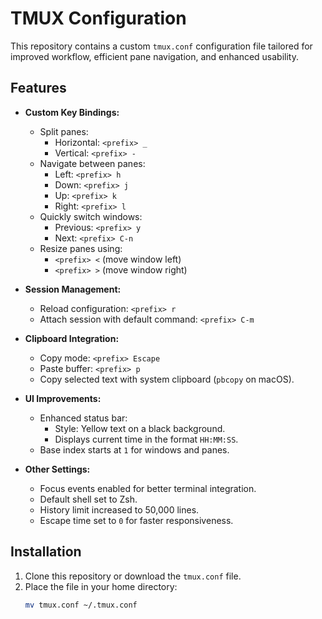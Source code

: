 # TMUX Configuration

This repository contains a custom `tmux.conf` configuration file tailored for improved workflow, efficient pane navigation, and enhanced usability.

## Features

- **Custom Key Bindings:**
  - Split panes:
    - Horizontal: `<prefix> _`
    - Vertical: `<prefix> -`
  - Navigate between panes:
    - Left: `<prefix> h`
    - Down: `<prefix> j`
    - Up: `<prefix> k`
    - Right: `<prefix> l`
  - Quickly switch windows:
    - Previous: `<prefix> y`
    - Next: `<prefix> C-n`
  - Resize panes using:
    - `<prefix> <` (move window left)
    - `<prefix> >` (move window right)

- **Session Management:**
  - Reload configuration: `<prefix> r`
  - Attach session with default command: `<prefix> C-m`

- **Clipboard Integration:**
  - Copy mode: `<prefix> Escape`
  - Paste buffer: `<prefix> p`
  - Copy selected text with system clipboard (`pbcopy` on macOS).

- **UI Improvements:**
  - Enhanced status bar:
    - Style: Yellow text on a black background.
    - Displays current time in the format `HH:MM:SS`.
  - Base index starts at `1` for windows and panes.

- **Other Settings:**
  - Focus events enabled for better terminal integration.
  - Default shell set to Zsh.
  - History limit increased to 50,000 lines.
  - Escape time set to `0` for faster responsiveness.

## Installation

1. Clone this repository or download the `tmux.conf` file.
2. Place the file in your home directory:
   ```bash
   mv tmux.conf ~/.tmux.conf
